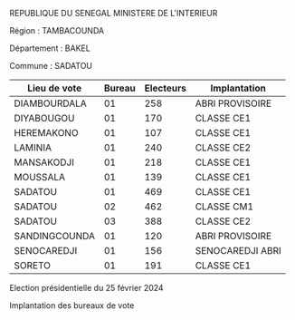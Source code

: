 REPUBLIQUE DU SENEGAL MINISTERE DE L'INTERIEUR

Région : TAMBACOUNDA

Département : BAKEL

Commune : SADATOU

| Lieu de vote | Bureau | Electeurs | Implantation |
| - | - | - | - |
| DIAMBOURDALA | 01 | 258 | ABRI PROVISOIRE |
| DIYABOUGOU | 01 | 170 | CLASSE CE1 |
| HEREMAKONO | 01 | 107 | CLASSE CE1 |
| LAMINIA | 01 | 240 | CLASSE CE2 |
| MANSAKODJI | 01 | 218 | CLASSE CE1 |
| MOUSSALA | 01 | 139 | CLASSE CE1 |
| SADATOU | 01 | 469 | CLASSE CE1 |
| SADATOU | 02 | 462 | CLASSE CM1 |
| SADATOU | 03 | 388 | CLASSE CE2 |
| SANDINGCOUNDA | 01 | 120 | ABRI PROVISOIRE |
| SENOCAREDJI | 01 | 156 | SENOCAREDJI ABRI |
| SORETO | 01 | 191 | CLASSE CE1 |

<!-- PageNumber="12/14" -->

Election présidentielle du 25 février 2024

Implantation des bureaux de vote
